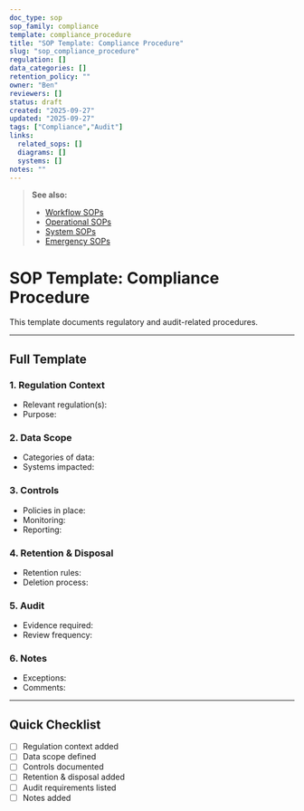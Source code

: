 ```yaml
---
doc_type: sop
sop_family: compliance
template: compliance_procedure
title: "SOP Template: Compliance Procedure"
slug: "sop_compliance_procedure"
regulation: []
data_categories: []
retention_policy: ""
owner: "Ben"
reviewers: []
status: draft
created: "2025-09-27"
updated: "2025-09-27"
tags: ["Compliance","Audit"]
links:
  related_sops: []
  diagrams: []
  systems: []
notes: ""
---
```


> **See also:**  
> - [Workflow SOPs](../workflow/README.md)  
> - [Operational SOPs](../operational/README.md)  
> - [System SOPs](../system/README.md)  
> - [Emergency SOPs](../emergency/README.md)

# SOP Template: Compliance Procedure

This template documents regulatory and audit-related procedures.

---

## Full Template

### 1. Regulation Context
- Relevant regulation(s):  
- Purpose:  

### 2. Data Scope
- Categories of data:  
- Systems impacted:  

### 3. Controls
- Policies in place:  
- Monitoring:  
- Reporting:  

### 4. Retention & Disposal
- Retention rules:  
- Deletion process:  

### 5. Audit
- Evidence required:  
- Review frequency:  

### 6. Notes
- Exceptions:  
- Comments:  

---

## Quick Checklist
- [ ] Regulation context added  
- [ ] Data scope defined  
- [ ] Controls documented  
- [ ] Retention & disposal added  
- [ ] Audit requirements listed  
- [ ] Notes added  

